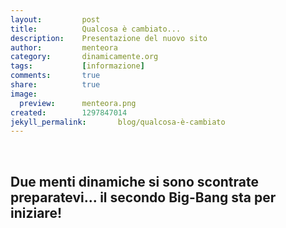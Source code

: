 ```yaml
---
layout:       	post
title:        	Qualcosa è cambiato...
description:    Presentazione del nuovo sito
author:       	menteora
category:     	dinamicamente.org
tags:         	[informazione]
comments:     	true
share:        	true
image:			
  preview:      menteora.png
created:      	1297847014
jekyll_permalink:		blog/qualcosa-è-cambiato
---
```

<p>&nbsp;</p> <h2>Due menti dinamiche si sono scontrate  preparatevi...  il secondo Big-Bang sta per iniziare!</h2><p>&nbsp;</p>
